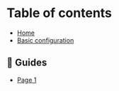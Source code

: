 # Table of contents

* [Home](README.md)
* [Basic configuration](basic-configuration.md)

## 📑 Guides

* [Page 1](guides/page-1.md)
